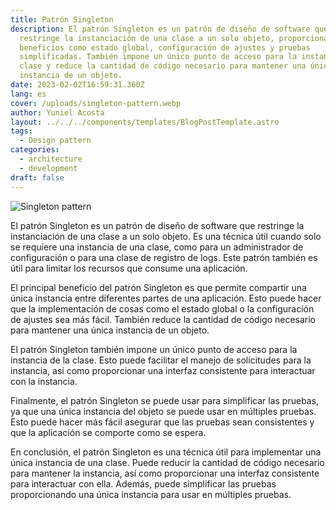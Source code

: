 ```yaml
---
title: Patrón Singleton
description: El patrón Singleton es un patrón de diseño de software que
  restringe la instanciación de una clase a un solo objeto, proporcionando
  beneficios como estado global, configuración de ajustes y pruebas
  simplificadas. También impone un único punto de acceso para la instancia de la
  clase y reduce la cantidad de código necesario para mantener una única
  instancia de un objeto.
date: 2023-02-02T16:59:31.360Z
lang: es
cover: /uploads/singleton-pattern.webp
author: Yuniel Acosta
layout: ../../../components/templates/BlogPostTemplate.astro
tags:
  - Design pattern
categories:
  - architecture
  - development
draft: false
---
```


![Singleton pattern](/uploads/singleton-pattern.webp 'Singleton pattern')

El patrón Singleton es un patrón de diseño de software que restringe la instanciación de una clase a un solo objeto. Es una técnica útil cuando solo se requiere una instancia de una clase, como para un administrador de configuración o para una clase de registro de logs. Este patrón también es útil para limitar los recursos que consume una aplicación.

El principal beneficio del patrón Singleton es que permite compartir una única instancia entre diferentes partes de una aplicación. Esto puede hacer que la implementación de cosas como el estado global o la configuración de ajustes sea más fácil. También reduce la cantidad de código necesario para mantener una única instancia de un objeto.

El patrón Singleton también impone un único punto de acceso para la instancia de la clase. Esto puede facilitar el manejo de solicitudes para la instancia, así como proporcionar una interfaz consistente para interactuar con la instancia.

Finalmente, el patrón Singleton se puede usar para simplificar las pruebas, ya que una única instancia del objeto se puede usar en múltiples pruebas. Esto puede hacer más fácil asegurar que las pruebas sean consistentes y que la aplicación se comporte como se espera.

En conclusión, el patrón Singleton es una técnica útil para implementar una única instancia de una clase. Puede reducir la cantidad de código necesario para mantener la instancia, así como proporcionar una interfaz consistente para interactuar con ella. Además, puede simplificar las pruebas proporcionando una única instancia para usar en múltiples pruebas.
